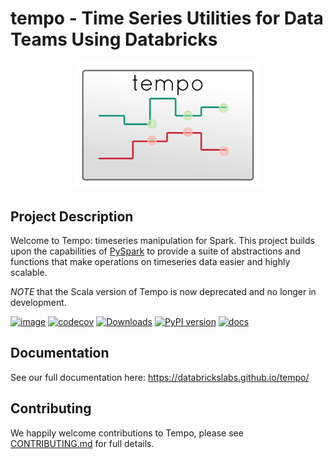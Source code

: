 # tempo - Time Series Utilities for Data Teams Using Databricks

<p align="center">
  <img src="https://raw.githubusercontent.com/databrickslabs/tempo/master/tempo%20-%20light%20background.svg" width="300px"/>
</p>


## Project Description
Welcome to Tempo: timeseries manipulation for Spark.
This project builds upon the capabilities of [PySpark](https://spark.apache.org/docs/latest/api/python/index.html) to provide
a suite of abstractions and functions that make operations on timeseries data easier and highly scalable.

*NOTE* that the Scala version of Tempo is now deprecated and no longer in development.

[![image](https://github.com/databrickslabs/tempo/workflows/build/badge.svg)](https://github.com/databrickslabs/tempo/actions?query=workflow%3Abuild)
[![codecov](https://codecov.io/gh/databrickslabs/tempo/branch/master/graph/badge.svg)](https://codecov.io/gh/databrickslabs/tempo)
[![Downloads](https://pepy.tech/badge/dbl-tempo/month)](https://pepy.tech/project/dbl-tempo)
[![PyPI version](https://badge.fury.io/py/dbl-tempo.svg)](https://badge.fury.io/py/dbl-tempo)
[![docs](https://github.com/databrickslabs/tempo/actions/workflows/docs.yml/badge.svg)](https://databrickslabs.github.io/tempo/)

## Documentation
See our full documentation here: https://databrickslabs.github.io/tempo/

## Contributing
We happily welcome contributions to Tempo, please see [CONTRIBUTING.md](CONTRIBUTING.md) for full details.


